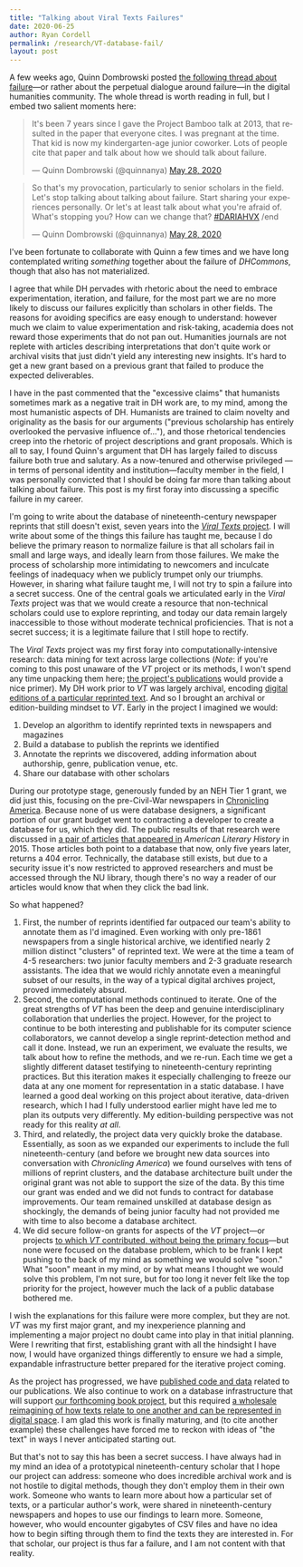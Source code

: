 ```yaml
---
title: "Talking about Viral Texts Failures"
date: 2020-06-25
author: Ryan Cordell
permalink: /research/VT-database-fail/
layout: post
---
```


A few weeks ago, Quinn Dombrowski posted [the following thread about failure](https://twitter.com/quinnanya/status/1266022800214487040?s=20)—or rather about the perpetual dialogue around failure—in the digital humanities community. The whole thread is worth reading in full, but I embed two salient moments here:

<blockquote class="twitter-tweet"><p lang="en" dir="ltr">It&#39;s been 7 years since I gave the Project Bamboo talk at 2013, that resulted in the paper that everyone cites. I was pregnant at the time. That kid is now my kindergarten-age junior coworker. Lots of people cite that paper and talk about how we should talk about failure.</p>&mdash; Quinn Dombrowski (@quinnanya) <a href="https://twitter.com/quinnanya/status/1266023049121300481?ref_src=twsrc%5Etfw">May 28, 2020</a></blockquote> <script async src="https://platform.twitter.com/widgets.js" charset="utf-8"></script>
<blockquote class="twitter-tweet"><p lang="en" dir="ltr">So that&#39;s my provocation, particularly to senior scholars in the field. Let&#39;s stop talking about talking about failure. Start sharing your experiences personally. Or let&#39;s at least talk about what you&#39;re afraid of. What&#39;s stopping you? How can we change that? <a href="https://twitter.com/hashtag/DARIAHVX?src=hash&amp;ref_src=twsrc%5Etfw">#DARIAHVX</a> /end</p>&mdash; Quinn Dombrowski (@quinnanya) <a href="https://twitter.com/quinnanya/status/1266024488015028224?ref_src=twsrc%5Etfw">May 28, 2020</a></blockquote> <script async src="https://platform.twitter.com/widgets.js" charset="utf-8"></script>

I've been fortunate to collaborate with Quinn a few times and we have long contemplated writing _something_ together about the failure of _DHCommons_, though that also has not materialized. 

I agree that while DH pervades with rhetoric about the need to embrace experimentation, iteration, and failure, for the most part we are no more likely to discuss our failures explicitly than scholars in other fields. The reasons for avoiding specifics are easy enough to understand: however much we claim to value experimentation and risk-taking, academia does not reward those experiments that do not pan out. Humanities journals are not replete with articles describing interpretations that don't quite work or archival visits that just didn't yield any interesting new insights. It's hard to get a new grant based on a previous grant that failed to produce the expected deliverables. 

I have in the past commented that the "excessive claims" that humanists sometimes mark as a negative trait in DH work are, to my mind, among the most humanistic aspects of DH. Humanists are trained to claim novelty and originality as the basis for our arguments ("previous scholarship has entirely overlooked the pervasive influence of…"), and those rhetorical tendencies creep into the rhetoric of project descriptions and grant proposals. Which is all to say, I found Quinn's argument that DH has largely failed to discuss failure both true and salutary. As a now-tenured and otherwise privileged —in terms of personal identity and institution—faculty member in the field, I was personally convicted that I should be doing far more than talking about talking about failure. This post is my first foray into discussing a specific failure in my career. 

I'm going to write about the database of nineteenth-century newspaper reprints that still doesn't exist, seven years into the [*Viral Texts* project](https://viraltexts.org/). I will write about some of the things this failure has taught me, because I do believe the primary reason to normalize failure is that all scholars fail in small and large ways, and ideally learn from those failures. We make the process of scholarship more intimidating to newcomers and inculcate feelings of inadequacy when we publicly trumpet only our triumphs. However, in sharing what failure taught me, I will not try to spin a failure into a secret success. One of the central goals we articulated early in the *Viral Texts* project was that we would create a resource that non-technical scholars could use to explore reprinting, and today our data remain largely inaccessible to those without moderate technical proficiencies. That is not a secret success; it is a legitimate failure that I still hope to rectify.

The *Viral Texts* project was my first foray into computationally-intensive research: data mining for text across large collections (_Note_: if you're coming to this post unaware of the _VT_ project or its methods, I won't spend any time unpacking them here; [the project's publications](https://viraltexts.org/publications/) would provide a nice primer). My DH work prior to _VT_ was largely archival, encoding [digital editions of a particular reprinted text](http://celestialrailroad.org/). And so I brought an archival or edition-building mindset to _VT_. Early in the project I imagined we would:

1. Develop an algorithm to identify reprinted texts in newspapers and magazines
2. Build a database to publish the reprints we identified
3. Annotate the reprints we discovered, adding information about authorship, genre, publication venue, etc.
4. Share our database with other scholars

During our prototype stage, generously funded by an NEH Tier 1 grant, we did just this, focusing on the pre-Civil-War newspapers in [Chronicling America](https://chroniclingamerica.loc.gov/). Because none of us were database designers, a significant portion of our grant budget went to contracting a developer to create a database for us, which they did. The public results of that research were discussed in [a pair of articles](https://ryancordell.org/research/reprinting-circulation-and-the-network-author-in-antebellum-newspapers/) [that appeared in](https://viraltexts.org/2015/05/22/computational-methods-for-uncovering-reprinted-texts-in-antebellum-newspapers/) _American Literary History_ in 2015. Those articles both point to a database that now, only five years later, returns a 404 error. Technically, the database still exists, but due to a security issue it's now restricted to approved researchers and must be accessed through the NU library, though there's no way a reader of our articles would know that when they click the bad link. 

So what happened?

1. First, the number of reprints identified far outpaced our team's ability to annotate them as I'd imagined. Even working with only pre-1861 newspapers from a single historical archive, we identified nearly 2 million distinct "clusters" of reprinted text. We were at the time a team of 4-5 researchers: two junior faculty members and 2-3 graduate research assistants. The idea that we would richly annotate even a meaningful subset of our results, in the way of a typical digital archives project, proved immediately absurd.
2. Second, the computational methods continued to iterate. One of the great strengths of _VT_ has been the deep and genuine interdisciplinary collaboration that underlies the project. However, for the project to continue to be both interesting and publishable for its computer science collaborators, we cannot develop a single reprint-detection method and call it done. Instead, we run an experiment, we evaluate the results, we talk about how to refine the methods, and we re-run. Each time we get a slightly different dataset testifying to nineteenth-century reprinting practices. But this iteration makes it especially challenging to freeze our data at any one moment for representation in a static database. I have learned a good deal working on this project about iterative, data-driven research, which I had I fully understood earlier might have led me to plan its outputs very differently. My edition-building perspective was not ready for this reality _at all_. 
3. Third, and relatedly, the project data very quickly broke the database. Essentially, as soon as we expanded our experiments to include the full nineteenth-century (and before we brought new data sources into conversation with _Chronicling America_) we found ourselves with tens of millions of reprint clusters, and the database architecture built under the original grant was not able to support the size of the data. By this time our grant was ended and we did not funds to contract for database improvements. Our team remained unskilled at database design as shockingly, the demands of being junior faculty had not provided me with time to also become a database architect. 
4. We did secure follow-on grants for aspects of the _VT_ project—or projects [to which _VT_ contributed, without being the primary focus](https://oceanicexchanges.org/)—but none were focused on the database problem, which to be frank I kept pushing to the back of my mind as something we would solve "soon." What "soon" meant in my mind, or by what means I thought we would solve this problem, I'm not sure, but for too long it never felt like the top priority for the project, however much the lack of a public database bothered me. 

I wish the explanations for this failure were more complex, but they are not. _VT_ was my first major grant, and my inexperience planning and implementing a major project no doubt came into play in that initial planning. Were I rewriting that first, establishing grant with all the hindsight I have now, I would have organized things differently to ensure we had a simple, expandable infrastructure better prepared for the iterative project coming. 

As the project has progressed, we have [published code and data](https://github.com/ViralTexts) related to our publications. We also continue to work on a database infrastructure that will support [our forthcoming book project](https://manifold.umn.edu/projects/going-the-rounds), but this required [a wholesale reimagining of how texts relate to one another and can be represented in digital space](https://manifold.umn.edu/read/untitled-883630b9-c054-44e1-91db-d053a7106ecb/section/ea1f849a-bac1-4e9d-85f4-149d0083a6a4). I am glad this work is finally maturing, and (to cite another example) these challenges have forced me to reckon with ideas of "the text" in ways I never anticipated starting out.

But that's not to say this has been a secret success. I have always had in my mind an idea of a prototypical nineteenth-century scholar that I hope our project can address: someone who does incredible archival work and is not hostile to digital methods, though they don't employ them in their own work. Someone who wants to learn more about how a particular set of texts, or a particular author's work, were shared in nineteenth-century newspapers and hopes to use our findings to learn more. Someone, however, who would encounter gigabytes of CSV files and have no idea how to begin sifting through them to find the texts they are interested in. For that scholar, our project is thus far a failure, and I am not content with that reality. 





 